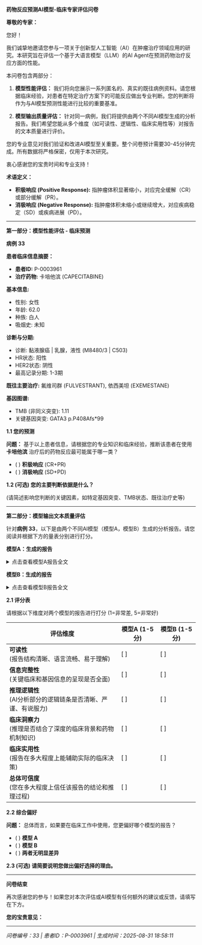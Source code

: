 **药物反应预测AI模型-临床专家评估问卷**

**尊敬的专家：**

您好！

我们诚挚地邀请您参与一项关于创新型人工智能（AI）在肿瘤治疗领域应用的研究。本研究旨在评估一个基于大语言模型（LLM）的AI Agent在预测药物治疗反应方面的性能。

本问卷包含两部分：

1. **模型性能评估：** 我们将向您展示一系列匿名的、真实的既往病例资料。请您根据临床经验，对患者在特定治疗方案下的可能反应做出专业判断。您的判断将作为与AI模型预测性能进行比较的重要基准。

2. **模型输出质量评估：** 针对同一病例，我们将提供由两个不同AI模型生成的分析报告。我们希望您能从多个维度（如可读性、逻辑性、临床实用性等）对报告的文本质量进行评价。

您的专业意见对我们验证和改进AI模型至关重要。整个问卷预计需要30-45分钟完成。所有数据将严格保密，仅用于本次研究。

衷心感谢您的宝贵时间和专业支持！

**术语定义：**

- **积极响应 (Positive Response):** 指肿瘤体积显著缩小，对应完全缓解（CR）或部分缓解（PR）。
- **消极响应 (Negative Response):** 指肿瘤体积未缩小或继续增大，对应疾病稳定（SD）或疾病进展（PD）。

---

**第一部分：模型性能评估 - 临床预测**

**病例 33**

**患者临床信息摘要：**

- **患者ID:** P-0003961
- **治疗药物:** 卡培他滨 (CAPECITABINE)

**基本信息:**
- 性别: 女性
- 年龄: 62.0
- 种族: 白人
- 吸烟史: 未知

**诊断与分期:**
- 诊断: 黏液腺癌 | 乳腺，液性 (M8480/3 | C503)
- HR状态: 阳性
- HER2状态: 阴性
- 最高记录分期: 1-3期

**既往主要治疗:**
氟维司群 (FULVESTRANT), 依西美坦 (EXEMESTANE)

**基因图谱:**
- TMB (非同义突变): 1.11
- 关键基因突变: GATA3 p.P408Afs*99

**1.1 您的预测**

**问题：** 基于以上患者信息，请根据您的专业知识和临床经验，推断该患者在使用 **卡培他滨** 治疗后的药物反应最可能属于哪一类？

- ( ) **积极响应** (CR+PR)
- ( ) **消极响应** (SD+PD)

**1.2 (可选) 您的主要判断依据是什么？**

(请简述影响您判断的关键因素，如特定基因突变、TMB状态、既往治疗史等)

---

**第二部分：模型输出文本质量评估**

针对**病例 33**，以下是由两个不同AI模型（模型A，模型B）生成的分析报告。请您阅读并根据下方的量表分别进行打分。

**模型A：生成的报告**

<details>
<summary>点击查看模型A报告全文</summary>

**精准肿瘤学报告**  

**1. 患者与治疗信息**  
- **患者ID:** P-0003961  
- **治疗药物:** 卡培他滨 (CAPECITABINE)  

**2. 药物信息**  
**卡培他滨 (CAPECITABINE)**  
- **描述:** 口服化疗药物，用于转移性乳腺癌和结直肠癌。  
- **作用机制:** 在体内依次被羧酸酯酶、胞苷脱氨酶和胸苷磷酸化酶/尿苷磷酸化酶代谢为5-氟尿嘧啶。  

**3. 临床与诊断信息**  
- **性别:** 女性  
- **年龄:** 62.0岁  
- **种族:** 白人  
- **族裔:** 非西班牙裔；非拉丁裔  
- **吸烟史:** 未知  
- **最高记录分期:** I-III期  
- **既往治疗:** 氟维司群 (FULVESTRANT)、依西美坦 (EXEMESTANE)  
- **HR状态:** 阳性  
- **HER2状态:** 阴性  
- **诊断:** 黏液腺癌 | 乳腺，液性 (M8480/3 | C503)  
- **病理学分组:** 2B  
- **衍生分期:** I-III期  
- **总结:** 远处转移/全身性疾病  

**实验室结果**  
- **CEA:** 11.9 ng/ml (-15天前), 5.8 ng/ml (-127天前), 5.0 ng/ml (-238天前)  
- **CA 15-3:** 423 U/ml (-15天前), 110 U/ml (-127天前), 47 U/ml (-238天前)  

**4. 样本与基因图谱**  
**样本 P-0003961-T01-IM3 (治疗前4531天采集)**  
- **癌症类型:** 乳腺浸润性导管癌  
- **原发部位:** 乳腺  
- **样本类型:** 原发灶  
- **MSI状态:** 微卫星稳定 (MSS)，评分: 1.13  
- **TMB (非同义突变):** 1.11  
- **突变:** GATA3 p.P408Afs*99  
- **结构变异:** 未检出  

**5. AI生成分析**  
**预测治疗反应评分:** 0.530 / 1.0  
(分数越接近1，表示积极响应的可能性越高。)  

**推理依据**  
1. **遗传因素:**  
   - **低TMB (1.11):** 可能降低对卡培他滨的敏感性。  
   - **MSS状态:** 对卡培他滨疗效无直接影响。  
   - **GATA3突变 (p.P408Afs*99):** 尚未证实与卡培他滨反应/耐药相关。  

2. **临床决定因素:**  
   - **HR阳性状态:** 雌激素受体抑制可能与治疗协同作用。  
   - **HER2阴性状态:** 降低侵袭性增殖风险。  
   - **既往激素治疗 (氟维司群/依西美坦):** 提示初始激素敏感性，但数据有限。  

**注:** 该分数反映了AI模型基于现有遗传和临床数据的评估。建议进行临床验证。

</details>

**模型B：生成的报告**

<details>
<summary>点击查看模型B报告全文</summary>

**精准肿瘤学报告**  

**1. 患者与治疗信息**  

- **患者ID:** P-0003961  
- **治疗药物:** 卡培他滨 (CAPECITABINE)  

**2. 药物信息**  

**卡培他滨 (CAPECITABINE)**  

- **描述:** 卡培他滨是一种口服化疗药物，用于治疗转移性乳腺癌和结直肠癌。  
- **作用机制:** 卡培他滨在体内依次被羧酸酯酶、胞苷脱氨酶和胸苷磷酸化酶/尿苷磷酸化酶代谢为5-氟尿嘧啶。  

**3. 临床与诊断信息**  

- **性别:** 女性  
- **年龄:** 62.0  
- **种族:** 白人  
- **族裔:** 非西班牙裔；非拉丁裔  
- **吸烟史:** 未知  
- **分期（最高记录）:** 1-3期  
- **既往用药状态:** 未知  
- **既往治疗:** 氟维司群 (FULVESTRANT), 依西美坦 (EXEMESTANE)  
- **HR状态:** 阳性  
- **HER2状态:** 阴性  
- **诊断:** 黏液腺癌 | 乳腺，液性 (M8480/3 | C503)  
- **病理组别:** 2B  
- **衍生分期:** 1-3期  
- **摘要:** 远处转移/全身性疾病  

**4. 样本与基因图谱**  

- **样本ID:** P-0003961-T01-IM3 (治疗前4531天)  
- **癌症类型:** 乳腺癌  
- **癌症详细类型:** 乳腺浸润性导管癌  
- **原发部位:** 乳腺  
- **样本类型:** 原发  
- **MSI状态:** 微卫星稳定 (MSS)  
- **MSI评分:** 1.13  
- **TMB (非同义突变):** 1.11  
- **基因突变:** GATA3 p.P408Afs*99  
- **结构变异:** 未检测到结构变异  

**5. AI生成分析**  

**预测治疗反应评分:** 0.641 / 1.0  
(分数越接近1，表示积极响应的可能性越高。)  

**推理依据**  

- **基因突变与药物机制不匹配:** 患者携带GATA3的截短突变（p.P408Afs*99），该突变不直接影响卡培他滨的代谢或疗效。卡培他滨的激活依赖于胸苷磷酸化酶和胞苷脱氨酶，而GATA3突变不会改变这些酶的活性。DPYD等基因未发生突变，进一步降低了治疗反应的可能性。  

- **肿瘤生物学与生物标志物:** 肿瘤为微卫星稳定（MSS）且肿瘤突变负荷较低（TMB = 1.11），表明对卡培他滨等化疗药物或免疫治疗的敏感性较低。HR阳性、HER2阴性的状态提示内分泌治疗更为适合。  

- **临床背景与既往治疗:** 患者既往接受过内分泌治疗（氟维司群、依西美坦）且无明确进展记录，提示存在内分泌耐药性而非化疗敏感性。卡培他滨的疗效通常在结直肠癌或高增殖性转移性乳腺癌中较高，而本例不符合（1-3期，局部疾病）。  

- **生物标志物趋势:** 尽管CEA和CA 15-3水平波动，但CA 15-3的下降（423至47单位/毫升）提示部分肿瘤控制，但这与卡培他滨的作用机制无关。  

**注:** 该分数反映了AI模型基于现有遗传和临床数据的评估。建议进行临床验证。

</details>

**2.1 评分表**

请根据以下维度对两个模型的报告进行打分 (1=非常差, 5=非常好)

| **评估维度** | **模型A (1-5分)** | **模型B (1-5分)** |
|-------------|------------------|------------------|
| **可读性**<br>(报告结构清晰、语言流畅、易于理解) | [ ] | [ ] |
| **信息完整性**<br>(关键临床和基因信息的呈现是否全面) | [ ] | [ ] |
| **推理逻辑性**<br>(AI分析部分的逻辑链条是否清晰、严谨、有说服力) | [ ] | [ ] |
| **临床洞察力**<br>(推理是否结合了深度的临床背景和药物机制知识) | [ ] | [ ] |
| **临床实用性**<br>(报告在多大程度上能辅助实际的临床决策) | [ ] | [ ] |
| **总体可信度**<br>(您在多大程度上信任该报告的结论和推理过程) | [ ] | [ ] |

**2.2 综合偏好**

**问题：** 总体而言，如果要在临床工作中使用，您更偏好哪个模型的报告？

- ( ) **模型 A**
- ( ) **模型 B**
- ( ) **两者无明显差异**

**2.3 (可选) 请简要说明您做出偏好选择的理由。**

---

**问卷结束**

再次感谢您的参与！如果您对本次评估或AI模型有任何额外的建议或反馈，请填写在下方。

**您的宝贵意见：**

---

*问卷编号：33 | 患者ID：P-0003961 | 生成时间：2025-08-31 18:58:11*
